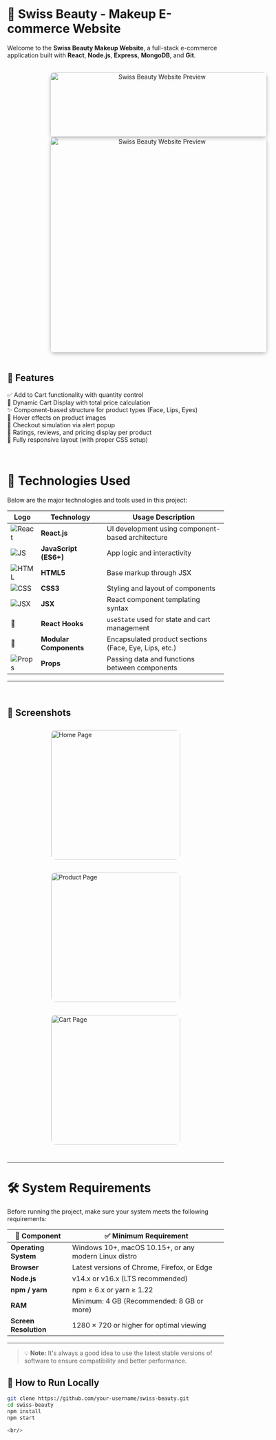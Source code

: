 # 💄 Swiss Beauty - Makeup E-commerce Website

Welcome to the **Swiss Beauty Makeup Website**, a full-stack e-commerce application built with **React**, **Node.js**, **Express**, **MongoDB**, and **Git**.

<br/>

<div style="text-align: center;">
  <img src="https://media.licdn.com/dms/image/v2/C4D16AQEGTFCgZFTG2w/profile-displaybackgroundimage-shrink_200_800/profile-displaybackgroundimage-shrink_200_800/0/1649935405211?e=2147483647&v=beta&t=kL2PCMEM_1nEA_3DeIx4eAKMeGXjovyaqrX6jJkz7jg" alt="Swiss Beauty Website Preview" height="150px" width="100%" style="border-radius: 10px; box-shadow: 0 4px 8px rgba(0,0,0,0.2); text-align:center; margin-left:100px" />
    <img src="https://cdn.pixabay.com/photo/2024/12/30/16/17/products-9300602_1280.jpg" alt="Swiss Beauty Website Preview"  height="500px" width="100%" style="border-radius: 10px; box-shadow: 0 4px 8px rgba(0,0,0,0.2); text-align:center; margin-left:100px" />
</div>

<br/>


## 🚀 Features

✅ Add to Cart functionality with quantity control  
🛒 Dynamic Cart Display with total price calculation  
✨ Component-based structure for product types (Face, Lips, Eyes)  
📸 Hover effects on product images  
🧾 Checkout simulation via alert popup  
🎯 Ratings, reviews, and pricing display per product  
📱 Fully responsive layout (with proper CSS setup)

<br/>

# 🚀 Technologies Used

Below are the major technologies and tools used in this project:

| Logo                                                                       | Technology             | Usage Description                                     |
| -------------------------------------------------------------------------- | ---------------------- | ----------------------------------------------------- |
| ![React](https://img.icons8.com/color/24/000000/react-native.png)          | **React.js**           | UI development using component-based architecture     |
| ![JS](https://img.icons8.com/color/24/000000/javascript--v1.png)           | **JavaScript (ES6+)**  | App logic and interactivity                           |
| ![HTML](https://img.icons8.com/color/24/000000/html-5--v1.png)             | **HTML5**              | Base markup through JSX                               |
| ![CSS](https://img.icons8.com/color/24/000000/css3.png)                    | **CSS3**               | Styling and layout of components                      |
| ![JSX](https://img.icons8.com/fluency/24/code.png)                         | **JSX**                | React component templating syntax                     |
| 🔧                                                                         | **React Hooks**        | `useState` used for state and cart management         |
| 🧩                                                                         | **Modular Components** | Encapsulated product sections (Face, Eye, Lips, etc.) |
| ![Props](https://img.icons8.com/ios-filled/24/data-in-both-directions.png) | **Props**              | Passing data and functions between components         |

-----



<br/>

## 📸 Screenshots

<div style="display: flex; flex-direction: row; gap: 10px; flex-wrap: wrap; justify-content: center;">
  <img src="https://images.unsplash.com/photo-1591019479261-1a103585c559?q=80&w=2070&auto=format&fit=crop&ixlib=rb-4.1.0&ixid=M3wxMjA3fDB8MHxwaG90by1wYWdlfHx8fGVufDB8fHx8fA%3D%3D" alt="Home Page" height="300px" width="300" style="margin: 10px; border-radius: 10px;" />
  <img src="https://assets.oyegifts.com/flowers-n-gifts/vendordata/product/oye-ogn-231.jpg" alt="Product Page" width="300" style="margin: 10px; border-radius: 10px;" />
  <img src="https://plus.unsplash.com/premium_photo-1677526496597-aa0f49053ce2?q=80&w=2070&auto=format&fit=crop&ixlib=rb-4.1.0&ixid=M3wxMjA3fDB8MHxwaG90by1wYWdlfHx8fGVufDB8fHx8fA%3D%3D" alt="Cart Page" width="300" height="300px" style="margin:10px; border-radius: 10px;" />
</div>

<br/>




---

# 🛠️ System Requirements

Before running the project, make sure your system meets the following requirements:

| 🔧 Component     | ✅ Minimum Requirement                                        |
|------------------|---------------------------------------------------------------|
| **Operating System** | Windows 10+, macOS 10.15+, or any modern Linux distro     |
| **Browser**          | Latest versions of Chrome, Firefox, or Edge               |
| **Node.js**          | v14.x or v16.x (LTS recommended)                          |
| **npm / yarn**       | npm ≥ 6.x or yarn ≥ 1.22                                  |
| **RAM**              | Minimum: 4 GB (Recommended: 8 GB or more)                 |
| **Screen Resolution**| 1280 × 720 or higher for optimal viewing                 |

---

> 💡 **Note:** It's always a good idea to use the latest stable versions of software to ensure compatibility and better performance.



## 📁 How to Run Locally

```bash
git clone https://github.com/your-username/swiss-beauty.git
cd swiss-beauty
npm install
npm start

<br/>


